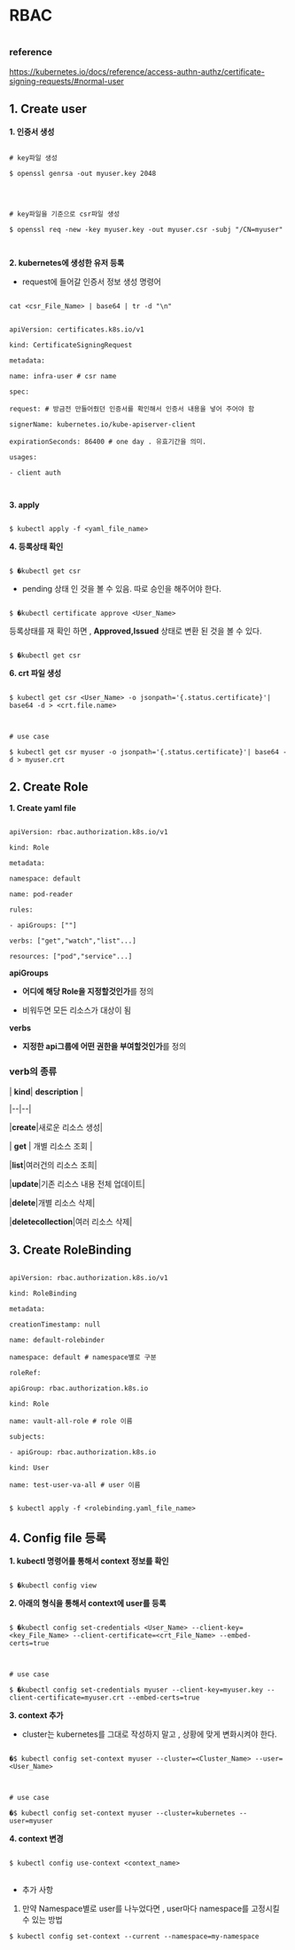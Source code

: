 # RBAC

#

### reference

https://kubernetes.io/docs/reference/access-authn-authz/certificate-signing-requests/#normal-user

  

## 1. Create user

**1. 인증서 생성**

```

# key파일 생성

$ openssl genrsa -out myuser.key 2048

  
  

# key파일을 기준으로 csr파일 생성

$ openssl req -new -key myuser.key -out myuser.csr -subj "/CN=myuser"

  

```

  

**2. kubernetes에 생성한 유저 등록**

  

- request에 들어갈 인증서 정보 생성 명령어

```

cat <csr_File_Name> | base64 | tr -d "\n"

```

```

apiVersion: certificates.k8s.io/v1

kind: CertificateSigningRequest

metadata:

name: infra-user # csr name

spec:

request: # 방금전 만들어줬던 인증서를 확인해서 인증서 내용을 넣어 주어야 함

signerName: kubernetes.io/kube-apiserver-client

expirationSeconds: 86400 # one day . 유효기간을 의미.

usages:

- client auth

  

```

**3. apply**

```

$ kubectl apply -f <yaml_file_name>

```

**4. 등록상태 확인**

```

$ �kubectl get csr

```

- pending 상태 인 것을 볼 수 있음. 따로 승인을 해주어야 한다.

  

```

$ �kubectl certificate approve <User_Name>

```

등록상태를 재 확인 하면 , **Approved,Issued** 상태로 변환 된 것을 볼 수 있다.

```

$ �kubectl get csr

```

  

**6. crt 파일 생성**

```

$ kubectl get csr <User_Name> -o jsonpath='{.status.certificate}'| base64 -d > <crt.file.name>

  

# use case

$ kubectl get csr myuser -o jsonpath='{.status.certificate}'| base64 -d > myuser.crt

```

  
  
  

## 2. Create Role

**1. Create yaml file**

```

apiVersion: rbac.authorization.k8s.io/v1

kind: Role

metadata:

namespace: default

name: pod-reader

rules:

- apiGroups: [""]

verbs: ["get","watch","list"...]

resources: ["pod","service"...]

```

**apiGroups**

  

-  **어디에 해당 Role을 지정할것인가**를 정의

- 비워두면 모든 리소스가 대상이 됨

  

**verbs**

  

-  **지정한 api그룹에 어떤 권한을 부여할것인가**를 정의

  

### verb의 종류

| **kind**| **description** |

|--|--|

|**create**|새로운 리소스 생성|

| **get** | 개별 리소스 조회 |

|**list**|여러건의 리소스 조희|

|**update**|기존 리소스 내용 전체 업데이트|

|**delete**|개별 리소스 삭제|

|**deletecollection**|여러 리소스 삭제|

  
  
  

## 3. Create RoleBinding

```

apiVersion: rbac.authorization.k8s.io/v1

kind: RoleBinding

metadata:

creationTimestamp: null

name: default-rolebinder

namespace: default # namespace별로 구분

roleRef:

apiGroup: rbac.authorization.k8s.io

kind: Role

name: vault-all-role # role 이름

subjects:

- apiGroup: rbac.authorization.k8s.io

kind: User

name: test-user-va-all # user 이름

```

```

$ kubectl apply -f <rolebinding.yaml_file_name>

```

  
  

## 4. Config file 등록

**1. kubectl 명령어를 통해서 context 정보를 확인**

```

$ �kubectl config view

```

  
  
  

**2. 아래의 형식을 통해서 context에 user를 등록**

```

$ �kubectl config set-credentials <User_Name> --client-key=<key_File_Name> --client-certificate=<crt_File_Name> --embed-certs=true

  

# use case

$ �kubectl config set-credentials myuser --client-key=myuser.key --client-certificate=myuser.crt --embed-certs=true

```

  
  

**3. context 추가**

- cluster는 kubernetes를 그대로 작성하지 말고 , 상황에 맞게 변화시켜야 한다.

```

�$ kubectl config set-context myuser --cluster=<Cluster_Name> --user=<User_Name>

  

# use case

�$ kubectl config set-context myuser --cluster=kubernetes --user=myuser

```

  
  

**4. context 변경**

```

$ kubectl config use-context <context_name>

```

##
- 추가 사항
1. 만약 Namespace별로 user를 나누었다면 , user마다 namespace를 고정시킬 수 있는 방법
```
$ kubectl config set-context --current --namespace=my-namespace
```